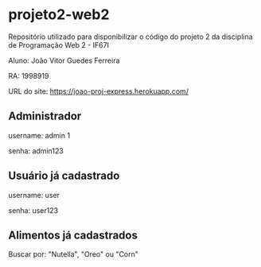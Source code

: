 # projeto2-web2
Repositório utilizado para disponibilizar o código do projeto 2 da disciplina de Programação Web 2 - IF67I  

Aluno: João Vitor Guedes Ferreira

RA: 1998919

URL do site: https://joao-proj-express.herokuapp.com/

## Administrador 
username: admin 1

senha: admin123

## Usuário já cadastrado
username: user

senha: user123

## Alimentos já cadastrados
Buscar por: "Nutella", "Oreo" ou "Corn"
